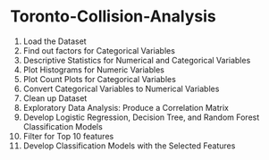 # Toronto-Collision-Analysis

1.	Load the Dataset 
2.	Find out factors for Categorical Variables 
3.	Descriptive Statistics for Numerical and Categorical Variables 
4.	Plot Histograms for Numeric Variables 
5.	Plot Count Plots for Categorical Variables 
6.	Convert Categorical Variables to Numerical Variables 
7.	Clean up Dataset 
8.	Exploratory Data Analysis: Produce a Correlation Matrix 
9.	Develop Logistic Regression, Decision Tree, and Random Forest Classification Models 
10.	Filter for Top 10 features 
11.	Develop Classification Models with the Selected Features
